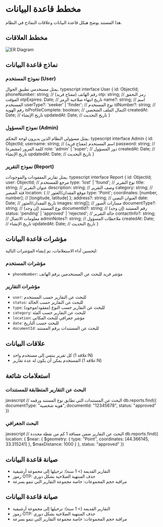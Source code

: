 # مخطط قاعدة البيانات

هذا المستند يوضح هيكل قاعدة البيانات وعلاقات النماذج في النظام.

## مخطط العلاقات

![ER Diagram](images/er-diagram.png)

## نماذج قاعدة البيانات

### نموذج المستخدم (User)

يمثل مستخدمي تطبيق الجوال.
typescript
interface User {
id: ObjectId;
phoneNumber: string; // رقم الهاتف (مفتاح فريد)
otp: string; // رمز التحقق المؤقت
otpExpires: Date; // تاريخ انتهاء صلاحية الرمز
name?: string; // اسم المستخدم
userType?: 'seeker' | 'finder'; // نوع المستخدم
idNumber?: string; // رقم الهوية
isProfileComplete: boolean; // اكتمال الملف الشخصي
createdAt: Date; // تاريخ الإنشاء
updatedAt: Date; // تاريخ التحديث
}


### نموذج المسؤول (Admin)

يمثل مسؤولي النظام الذين يديرون لوحة التحكم.
typescript
interface Admin {
id: ObjectId;
username: string; // اسم المستخدم (مفتاح فريد)
password: string; // كلمة المرور (مشفرة)
role: 'admin' | 'super'; // دور المسؤول
createdAt: Date; // تاريخ الإنشاء
updatedAt: Date; // تاريخ التحديث
}

### نموذج التقرير (Report)

يمثل تقارير المفقودات والموجودات.
typescript
interface Report {
id: ObjectId;
user: ObjectId; // مرجع للمستخدم
type: 'lost' | 'found'; // نوع التقرير
title: string; // عنوان التقرير
description: string; // وصف التقرير
category: string; // فئة العنصر
location: { // موقع الفقدان/العثور
type: 'Point';
coordinates: [number, number]; // [longitude, latitude]
};
address?: string; // العنوان النصي
date: Date; // تاريخ الفقدان/العثور
images: string[]; // مسارات الصور
documentType?: string; // نوع المستند (إن وجد)
documentId?: string; // رقم المستند (إن وجد)
status: 'pending' | 'approved' | 'rejected'; // حالة التقرير
contactInfo?: string; // معلومات الاتصال
adminNotes?: string; // ملاحظات المسؤول
createdAt: Date; // تاريخ الإنشاء
updatedAt: Date; // تاريخ التحديث
}

## مؤشرات قاعدة البيانات

لتحسين أداء الاستعلامات، تم إنشاء المؤشرات التالية:

### مؤشرات المستخدم
- `phoneNumber`: مؤشر فريد للبحث عن المستخدمين برقم الهاتف

### مؤشرات التقارير
- `user`: للبحث عن التقارير حسب المستخدم
- `status`: للبحث عن التقارير حسب الحالة
- `type`: للبحث عن التقارير حسب النوع (مفقود/موجود)
- `category`: للبحث عن التقارير حسب الفئة
- `location`: مؤشر جغرافي للبحث المكاني
- `date`: للبحث حسب التاريخ
- `documentId`: للبحث عن المستندات برقم المستند

## علاقات البيانات

- كل تقرير ينتمي إلى مستخدم واحد (علاقة 1:N)
- المستخدم يمكن أن يكون له عدة تقارير (علاقة 1:N)

## استعلامات شائعة

### البحث عن التقارير المتطابقة للمستندات
javascript
// البحث عن المستندات التي تطابق نوع المستند ورقمه
db.reports.find({
documentType: "هوية شخصية",
documentId: "12345678",
status: "approved"
})

### البحث الجغرافي
javascript
// البحث عن التقارير ضمن مسافة 1 كم من نقطة محددة
db.reports.find({
location: {
$near: {
$geometry: {
type: "Point",
coordinates: [44.366145, 33.315241]
},
$maxDistance: 1000
}
},
status: "approved"
})

## صيانة قاعدة البيانات

- التقارير القديمة (> 1 سنة): ترحيلها إلى مجموعة أرشيفية
- رموز OTP: حذف المنتهية الصلاحية بشكل دوري
- مراقبة حجم المجموعات: خاصة مجموعة التقارير التي تنمو بسرعة

## صيانة قاعدة البيانات

- التقارير القديمة (> 1 سنة): ترحيلها إلى مجموعة أرشيفية
- رموز OTP: حذف المنتهية الصلاحية بشكل دوري
- مراقبة حجم المجموعات: خاصة مجموعة التقارير التي تنمو بسرعة
